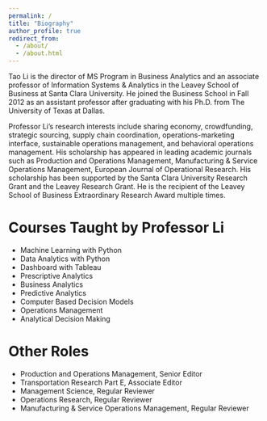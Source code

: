 ```yaml
---
permalink: /
title: "Biography"
author_profile: true
redirect_from: 
  - /about/
  - /about.html
---
```


Tao Li is the director of MS Program in Business Analytics and an associate professor of Information Systems & Analytics in the Leavey School of Business at Santa Clara University. He joined the Business School in Fall 2012 as an assistant professor after graduating with his Ph.D. from The University of Texas at Dallas.

Professor Li’s research interests include sharing economy, crowdfunding, strategic sourcing, supply chain coordination, operations-marketing interface, sustainable operations management, and behavioral operations management. His scholarship has appeared in leading academic journals such as Production and Operations Management, Manufacturing & Service Operations Management, European Journal of Operational Research. His scholarship has been supported by the Santa Clara University Research Grant and the Leavey Research Grant. He is the recipient of the Leavey School of Business Extraordinary Research Award multiple times.<div/>



Courses Taught by Professor Li
======
<ul>
    <li>Machine Learning with Python</li>
    <li>Data Analytics with Python</li>
    <li>Dashboard with Tableau</li>
    <li>Prescriptive Analytics</li>
    <li>Business Analytics</li>
    <li>Predictive Analytics</li>
    <li>Computer Based Decision Models</li>
    <li>Operations Management</li>
    <li>Analytical Decision Making</li>
</ul>



Other Roles
======
<ul>
    <li>Production and Operations Management, Senior Editor</li>
    <li>Transportation Research Part E, Associate Editor</li>
    <li>Management Science, Regular Reviewer</li>
    <li>Operations Research, Regular Reviewer</li>
    <li>Manufacturing & Service Operations Management, Regular Reviewer</li>
</ul>
